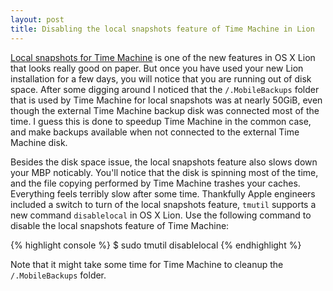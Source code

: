 ```yaml
---
layout: post
title: Disabling the local snapshots feature of Time Machine in Lion
---
```


[Local snapshots for Time Machine](http://www.apple.com/macosx/whats-new/features.html#timemachine) is one of the new features in OS X Lion that looks really good on paper. But once you have used your new Lion installation for a few days, you will notice that you are running out of disk space. After some digging around I noticed that the <code>/.MobileBackups</code> folder that is used by Time Machine for local snapshots was at nearly 50GiB, even though the external Time Machine backup disk was connected most of the time. I guess this is done to speedup Time Machine in the common case, and make backups available when not connected to the external Time Machine disk.

Besides the disk space issue, the local snapshots feature also slows down your MBP noticably. You'll notice that the disk is spinning most of the time, and the file copying performed by Time Machine trashes your caches. Everything feels terribly slow after some time. Thankfully Apple engineers included a switch to turn of the local snapshots feature, <code>tmutil</code> supports a new command <code>disablelocal</code> in OS X Lion. Use the following command to disable the local snapshots feature of Time Machine:

{% highlight console %}
$ sudo tmutil disablelocal
{% endhighlight %}

Note that it might take some time for Time Machine to cleanup the <code>/.MobileBackups</code> folder.

